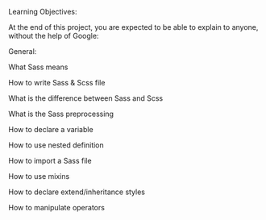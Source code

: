 Learning Objectives:

At the end of this project, you are expected to be able to explain to anyone, without the help of Google:

General:

What Sass means

How to write Sass & Scss file

What is the difference between Sass and Scss

What is the Sass preprocessing

How to declare a variable

How to use nested definition

How to import a Sass file

How to use mixins

How to declare extend/inheritance styles

How to manipulate operators